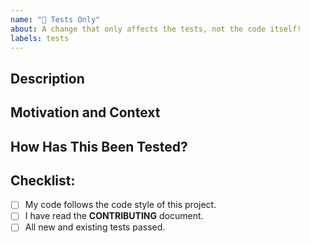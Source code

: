 ```yaml
---
name: "🧪 Tests Only"
about: A change that only affects the tests, not the code itself!
labels: tests
---
```

<!--- Provide a general summary of your changes in the Title above -->

## Description
<!--- Describe your changes in detail -->

## Motivation and Context
<!--- Why is this change required? What problem does it solve? -->

<!--- If it fixes an open issue, please link to the issue here. -->

## How Has This Been Tested?
<!--- Please describe in detail how you tested your changes. -->

<!--- Include details of your testing environment, and the tests you ran to -->
<!--- see how your change affects other areas of the code, etc. -->

## Checklist:
<!--- Go over all the following points, and put an `x` in all the boxes that apply. -->
<!--- If you're unsure about any of these, don't hesitate to ask. We're here to help! -->
- [ ] My code follows the code style of this project.
- [ ] I have read the **CONTRIBUTING** document.
- [ ] All new and existing tests passed.
